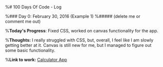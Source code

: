%# 100 Days Of Code - Log

%### Day 0: February 30, 2016 (Example 1)
%##### (delete me or comment me out)

%**Today's Progress**: Fixed CSS, worked on canvas functionality for the app.

%**Thoughts:** I really struggled with CSS, but, overall, I feel like I am slowly getting better at it. Canvas is still new for me, but I managed to figure out some basic functionality.

%**Link to work:** [Calculator App](http://www.example.com)
